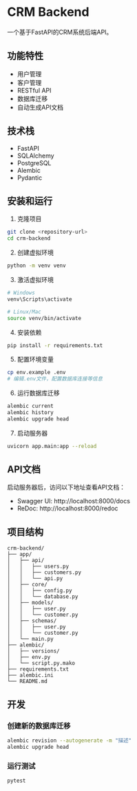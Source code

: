 # CRM Backend

一个基于FastAPI的CRM系统后端API。

## 功能特性

- 用户管理
- 客户管理
- RESTful API
- 数据库迁移
- 自动生成API文档

## 技术栈

- FastAPI
- SQLAlchemy
- PostgreSQL
- Alembic
- Pydantic

## 安装和运行

1. 克隆项目
```bash
git clone <repository-url>
cd crm-backend
```

2. 创建虚拟环境
```bash
python -m venv venv
```

3. 激活虚拟环境
```bash
# Windows
venv\Scripts\activate

# Linux/Mac
source venv/bin/activate
```

4. 安装依赖
```bash
pip install -r requirements.txt
```

5. 配置环境变量
```bash
cp env.example .env
# 编辑.env文件，配置数据库连接等信息
```

6. 运行数据库迁移
```bash
alembic current
alembic history
alembic upgrade head
```

7. 启动服务器
```bash
uvicorn app.main:app --reload
```

## API文档

启动服务器后，访问以下地址查看API文档：

- Swagger UI: http://localhost:8000/docs
- ReDoc: http://localhost:8000/redoc

## 项目结构

```
crm-backend/
├── app/
│   ├── api/
│   │   ├── users.py
│   │   ├── customers.py
│   │   └── api.py
│   ├── core/
│   │   ├── config.py
│   │   └── database.py
│   ├── models/
│   │   ├── user.py
│   │   └── customer.py
│   ├── schemas/
│   │   ├── user.py
│   │   └── customer.py
│   └── main.py
├── alembic/
│   ├── versions/
│   ├── env.py
│   └── script.py.mako
├── requirements.txt
├── alembic.ini
└── README.md
```

## 开发

### 创建新的数据库迁移

```bash
alembic revision --autogenerate -m "描述"
alembic upgrade head
```

### 运行测试

```bash
pytest
```
